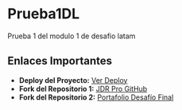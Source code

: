 # Prueba1DL
Prueba 1 del modulo 1 de desafio latam
## Enlaces Importantes

- **Deploy del Proyecto:** [Ver Deploy](https://yanyan00.github.io/)
- **Fork del Repositorio 1:** [JDR Pro GitHub](https://github.com/YanYan00/jdrpro.github.io)
- **Fork del Repositorio 2:** [Portafolio Desafío Final](https://github.com/YanYan00/portafolio.desafiofinal)
